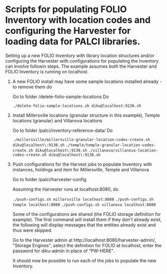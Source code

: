 # Scripts for populating FOLIO Inventory with location codes and configuring the Harvester for loading data for PALCI libraries.

Setting up a new FOLIO Inventory with library location structures and/or configuring the Harvester with configurations for populating the Inventory  can involve followin steps. The example assumes both the Harvester and FOLIO Inventory is running on localhost.

1) A new FOLIO install may have some sample locations installed already - to remove them do
    
     Go to folder /delete-folio-sample-locations
     Do 

     `./delete-folio-sample-locations.sh diku@localhost:9130.sh`

2) Install Millersville locations (granular structure in this example), Temple locations (granular) and Villanova locations

    Go to folder /palci/inventory-reference-data/
    Do

    `./millersville/millersville-granular-location-codes-create.sh diku@localhost\:9130.sh`
    `./temple/temple-granular-location-codes-create.sh diku@localhost\:9130.sh`
    `./villanova/villanova-location-codes-create.sh diku@localhost\:9130.sh`

2) Push configurations for the Harvest jobs to populate Inventory with instances, holdings and item for Millersville, Temple and Villanova

    Go to folder /palci/harvester-config

    Assuming the Harvester runs at localhost:8080, do

    `./push-configs.sh millersville localhost:8080`
    `./push-configs.sh temple localhost:8080`
    `./push-configs.sh villanova localhost:8080`

    Some of the configurations are shared (the FOLIO storage definition for example). The first command will install them if they don't already exist, the following will display messages that the entities already exist and thus were skipped.

    Go to the Harvester admin at http://localhost:8080/harvester-admin/, "Storage Engines", select the definition for FOLIO at localhost, enter the password for diku-admin in place of "PW-HERE". 

    It should now be possible to run each of the jobs to populate the new Inventory. 